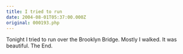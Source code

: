 ```yaml
---
title: I tried to run
date: 2004-08-01T05:37:00.000Z
original: 000193.php
---
```


Tonight I tried to run over the Brooklyn Bridge. Mostly I walked. It was beautiful. The End.

